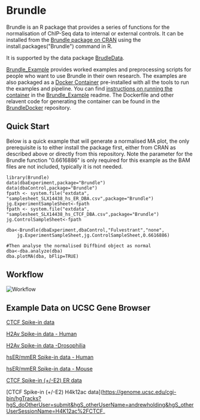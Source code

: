 # Brundle
Brundle is an R package that provides a series of functions for the normalisation of ChIP-Seq data
to internal or external controls. It can be installed from the [Brundle package on CRAN](https://CRAN.R-project.org/package=Brundle) using the install.packages("Brundle") command in R.

It is supported by the data package [BrudleData](https://github.com/andrewholding/BrundleData).

[Brundle_Example](https://github.com/andrewholding/Brundle_Example) provides worked examples and preprocessing scripts for people who want to use Brundle in their own research. The examples are also packaged as a [Docker Container](http://dockerhub.com/andrewholding/brundle) pre-installed with all the tools to run the examples and pipeline. You can find [instructions on running the container](https://github.com/andrewholding/Brundle_Example/blob/master/README.md#using-docker-container) in the [Brundle_Example](https://github.com/andrewholding/Brundle_Example/blob/master/README.md) readme. The Dockerfile and other relavent code for generating the container can be found in the [BrundleDocker](https://github.com/andrewholding/BrundleDocker) repository. 

## Quick Start

Below is a quick example that will generate a normalised MA plot, the only prerequisite is to either install the package first, either from CRAN as described above or directly from this repository. Note the parameter for the Brundle function "0.6616886" is only required for this example as the BAM files are not included, typically it is not needed. 

```
library(Brundle)
data(dbaExperiment,package="Brundle")
data(dbaControl,package="Brundle")
fpath <- system.file("extdata", "samplesheet_SLX14438_hs_ER_DBA.csv",package="Brundle")
jg.ExperimentSampleSheet<-fpath
fpath <- system.file("extdata", "samplesheet_SLX14438_hs_CTCF_DBA.csv",package="Brundle")
jg.ControlSampleSheet<-fpath

dba<-Brundle(dbaExperiment,dbaControl,"Fulvestrant","none",
    jg.ExperimentSampleSheet,jg.ControlSampleSheet,0.6616886)

#Then analyse the normalised Diffbind object as normal
dba<-dba.analyze(dba)
dba.plotMA(dba, bFlip=TRUE)
```
## Workflow

![Workflow](https://cdn.rawgit.com/andrewholding/Brundle_Example/master/images/workflow.svg)

## Example Data on UCSC Gene Browser
[CTCF Spike-in data](http://genome.ucsc.edu/cgi-bin/hgTracks?hgS_doOtherUser=submit&hgS_otherUserName=andrewholding&hgS_otherUserSessionName=Brundle)

[H2Av Spike-in data - Human](https://genome.ucsc.edu/cgi-bin/hgTracks?hgS_doOtherUser=submit&hgS_otherUserName=andrewholding&hgS_otherUserSessionName=ER%2FH2av)

[H2Av Spike-in data -Drosophilia](https://genome.ucsc.edu/cgi-bin/hgTracks?hgS_doOtherUser=submit&hgS_otherUserName=andrewholding&hgS_otherUserSessionName=ER%2FH2av%20dm3)

[hsER/mmER Spike-in data - Human](https://genome.ucsc.edu/cgi-bin/hgTracks?hgS_doOtherUser=submit&hgS_otherUserName=andrewholding&hgS_otherUserSessionName=hsER%2FmmER)

[hsER/mmER Spike-in data - Mouse](https://genome.ucsc.edu/cgi-bin/hgTracks?hgS_doOtherUser=submit&hgS_otherUserName=andrewholding&hgS_otherUserSessionName=HsER%2FmmER%20mm9)

[CTCF Spike-in (+/-E2) ER data](https://genome.ucsc.edu/cgi-bin/hgTracks?hgS_doOtherUser=submit&hgS_otherUserName=andrewholding&hgS_otherUserSessionName=ER%2FCTCF)

[CTCF Spike-in (+/-E2) H4k12ac data](https://genome.ucsc.edu/cgi-bin/hgTracks?hgS_doOtherUser=submit&hgS_otherUserName=andrewholding&hgS_otherUserSessionName=H4K12ac%2FCTCF_
